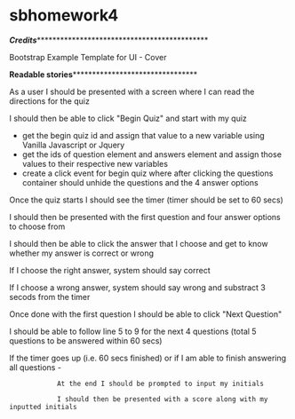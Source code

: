 # sbhomework4


***********************Credits*******************************************************************


Bootstrap Example Template for UI - Cover 


******************Readable stories**************************************************

As a user I should be presented with a screen where I can read the directions for the quiz

I should then be able to click "Begin Quiz" and start with my quiz 

   - get the begin quiz id and assign that value to a new variable using Vanilla Javascript or Jquery 
   - get the ids of question element and answers element and assign those values to their respective new variables 
   - create a click event for begin quiz where after clicking the questions container should unhide the questions and the 4 answer options 

Once the quiz starts I should see the timer (timer should be set to 60 secs)

I should then be presented with the first question and four answer options to choose from 

I should then be able to click the answer that I choose and get to know whether my answer is correct or wrong  

If I choose the right answer, system should say correct

If I choose a wrong answer, system should say wrong and substract 3 secods from the timer

Once done with the first question I should be able to click "Next Question"

I should be able to follow line 5 to 9 for the next 4 questions (total 5 questions to be answered within 60 secs)

If the timer goes up (i.e. 60 secs finished) or if I am able to finish answering all questions - 

                At the end I should be prompted to input my initials 

                I should then be presented with a score along with my inputted initials 



